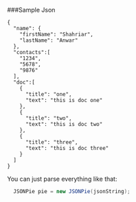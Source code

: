 ###Sample Json
``` josn
{
  "name": {
    "firstName": "Shahriar",
    "lastName": "Anwar"
  },
  "contacts":[
    "1234",
    "5678",
    "9876"
  ],
  "doc":[
    {
      "title": "one",
      "text": "this is doc one"
    },
    {
      "title": "two",
      "text": "this is doc two"
    },
    {
      "title": "three",
      "text": "this is doc three"
    }
  ]
}
```
You can just parse everything like that:
```java
  JSONPie pie = new JSONPie(jsonString);
  
```
